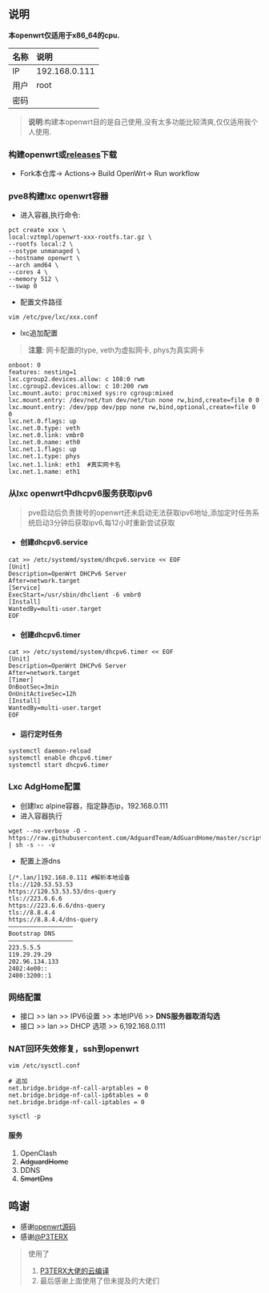 ## 说明

**本openwrt仅适用于x86_64的cpu.**

  |名称 |说明 |
  |:----|:----|
  |IP| 192.168.0.111|
  |用户| root|
  |密码||

> **说明**:构建本openwrt目的是自己使用,没有太多功能比较清爽,仅仅适用我个人使用.

### 构建openwrt或[releases](https://github.com/xYx-c/build-openwrt/releases)下载
- Fork本仓库-> Actions-> Build OpenWrt-> Run workflow

### pve8构建lxc openwrt容器
- 进入容器,执行命令:
```
pct create xxx \
local:vztmpl/openwrt-xxx-rootfs.tar.gz \
--rootfs local:2 \
--ostype unmanaged \
--hostname openwrt \
--arch amd64 \
--cores 4 \
--memory 512 \
--swap 0 
```

- 配置文件路径
``` shell
vim /etc/pve/lxc/xxx.conf
```

- lxc追加配置
>   **注意**: 网卡配置的type, veth为虚拟网卡, phys为真实网卡
```
onboot: 0
features: nesting=1
lxc.cgroup2.devices.allow: c 108:0 rwm
lxc.cgroup2.devices.allow: c 10:200 rwm
lxc.mount.auto: proc:mixed sys:ro cgroup:mixed
lxc.mount.entry: /dev/net/tun dev/net/tun none rw,bind,create=file 0 0
lxc.mount.entry: /dev/ppp dev/ppp none rw,bind,optional,create=file 0 0
lxc.net.0.flags: up 
lxc.net.0.type: veth
lxc.net.0.link: vmbr0
lxc.net.0.name: eth0
lxc.net.1.flags: up
lxc.net.1.type: phys
lxc.net.1.link: eth1  #真实网卡名
lxc.net.1.name: eth1

```

### 从lxc openwrt中dhcpv6服务获取ipv6
> pve启动后负责拨号的openwrt还未启动无法获取ipv6地址,添加定时任务系统启动3分钟后获取ipv6,每12小时重新尝试获取
- #### 创建dhcpv6.service
``` shell
cat >> /etc/systemd/system/dhcpv6.service << EOF
[Unit]
Description=OpenWrt DHCPv6 Server
After=network.target
[Service]
ExecStart=/usr/sbin/dhclient -6 vmbr0
[Install]
WantedBy=multi-user.target
EOF
```
- #### 创建dhcpv6.timer
``` shell
cat >> /etc/systemd/system/dhcpv6.timer << EOF
[Unit]
Description=OpenWrt DHCPv6 Server
After=network.target
[Timer]
OnBootSec=3min
OnUnitActiveSec=12h
[Install]
WantedBy=multi-user.target
EOF
```
- #### 运行定时任务
``` shell
systemctl daemon-reload
systemctl enable dhcpv6.timer
systemctl start dhcpv6.timer
```

### Lxc AdgHome配置
- 创建lxc alpine容器，指定静态ip，192.168.0.111
- 进入容器执行
```
wget --no-verbose -O - https://raw.githubusercontent.com/AdguardTeam/AdGuardHome/master/scripts/install.sh | sh -s -- -v
```

- 配置上游dns
```
[/*.lan/]192.168.0.111 #解析本地设备
tls://120.53.53.53
https://120.53.53.53/dns-query
tls://223.6.6.6
https://223.6.6.6/dns-query
tls://8.8.4.4
https://8.8.4.4/dns-query
——————————————————
Bootstrap DNS
——————————————————
223.5.5.5
119.29.29.29
202.96.134.133
2402:4e00::
2400:3200::1
```

### 网络配置
- 接口 >> lan >> IPV6设置 >> 本地IPV6 >> **DNS服务器取消勾选**
- 接口 >> lan >> DHCP 选项 >> 6,192.168.0.111

### NAT回环失效修复，ssh到openwrt
```
vim /etc/sysctl.conf
```
```
# 追加
net.bridge.bridge-nf-call-arptables = 0
net.bridge.bridge-nf-call-ip6tables = 0
net.bridge.bridge-nf-call-iptables = 0
```
```
sysctl -p
```

#### 服务
  1. OpenClash
  2. ~~AdguardHome~~
  3. DDNS
  4. ~~SmartDns~~

## 鸣谢

- 感谢[openwrt源码](https://github.com/openwrt/openwrt)
- 感谢[@P3TERX](https://github.com/P3TERX)

> 使用了
>   1. [P3TERX大佬的云编译](https://github.com/P3TERX/Actions-OpenWrt)
>   2. 最后感谢上面使用了但未提及的大佬们

